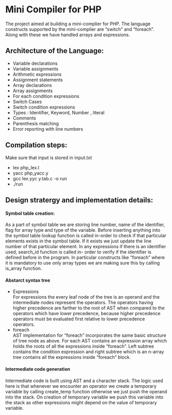 # Mini Compiler for PHP
The project aimed at building a mini-complier for PHP. The language constructs supported by the mini-complier are “switch” and “foreach”. Along with these we have handled arrays and expressions.
## Architecture of the Language:
  - Variable declarations
  - Variable assignments
  - Arithmetic expressions
  - Assignment statements
  - Array declarations
  - Array assignments
  - For each condition expressions
  - Switch Cases
  - Switch condition expressions
  - Types : Identifier, Keyword, Number , literal
  - Comments
  - Parenthesis matching
  - Error reporting with line numbers
## Compilation steps:
Make sure that input is stored in input.txt
  - lex php_lex.l
  - yacc php_yacc.y
  - gcc lex.yyc y.tab.c -o run
  - ./run
## Design stratergy and implementation details:
#### Symbol table creation:
As a part of symbol table we are storing line number, name of the identifier, flag
for array type and type of the variable.
Before inserting anything into the symbol table lookup function is called in-order
to check if that particular elements exists in the symbol table. If it exists we just
update the line number of that particular element.
In any expressions if there is an identifier used, search_id function is called in-
order to verify if the identifier is defined before in the program.
In particular constructs like “foreach” where it is mandatory to use only array
types we are making sure this by calling is_array function.
#### Abstarct syntax tree
  - Expressions <br /> For expressions the every leaf node of the tree is an operand and the
intermediate nodes represent the operators. The operators having higher precedence are farther to the root of AST when compared to the operators which have lower precedence, because higher precedence 
operators must be evaluated first relative to lower precedence operators. <br />
  - foreach <br /> AST implementation for “foreach” incorporates the same basic structure of tree
node as above. For each AST contains an expression array which holds the roots
of all the expressions inside “foreach”. Left subtree contains the condition
expression and right subtree which is an n-array tree contains all the expressions
inside “foreach” block.
#### Intermediate code generation 
Intermediate code is built using AST and a character stack. The logic used here is
that whenever we encounter an operator we create a temporary variable by
calling create_temp function otherwise we just push the operand into the stack.
On creation of temporary variable we push this variable into the stack as other
expressions might depend on the value of temporary variable.
